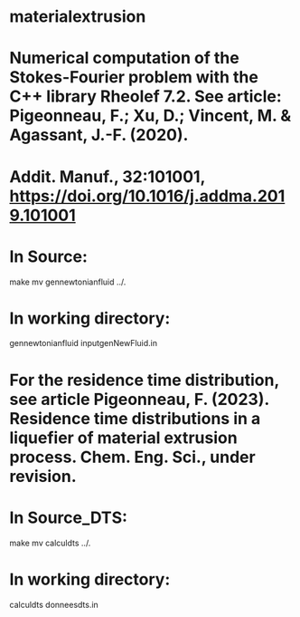 # materialextrusion
# Numerical computation of the Stokes-Fourier problem with the C++ library Rheolef 7.2. See article: Pigeonneau, F.; Xu, D.; Vincent, M. & Agassant, J.-F. (2020).
# Addit. Manuf., 32:101001, https://doi.org/10.1016/j.addma.2019.101001

# In Source:

make
mv gennewtonianfluid ../.

# In working directory:

gennewtonianfluid inputgenNewFluid.in

# For the residence time distribution, see article Pigeonneau, F. (2023). Residence time distributions in a liquefier of material extrusion process. Chem. Eng. Sci., under revision.

# In Source_DTS:

make
mv calculdts ../.

# In working directory:

calculdts donneesdts.in
